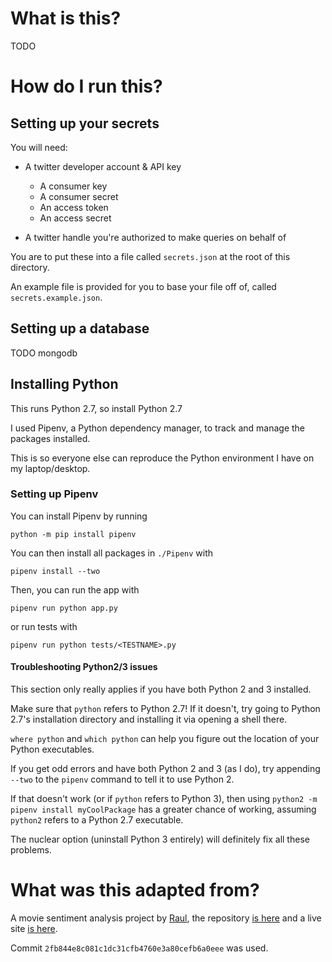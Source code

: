 # What is this?

TODO

# How do I run this?

## Setting up your secrets

You will need:

- A twitter developer account & API key
    - A consumer key
    - A consumer secret
    - An access token
    - An access secret

- A twitter handle you're authorized to make queries on behalf of

You are to put these into a file called `secrets.json` at the root of this directory.

An example file is provided for you to base your file off of, called `secrets.example.json`.

## Setting up a database

TODO mongodb

## Installing Python

This runs Python 2.7, so install Python 2.7

I used Pipenv, a Python dependency manager, to track and manage the packages
installed.

This is so everyone else can reproduce the Python environment I have on my
laptop/desktop.

### Setting up Pipenv

You can install Pipenv by running 
    
    python -m pip install pipenv

You can then install all packages in `./Pipenv` with

    pipenv install --two
    
Then, you can run the app with

    pipenv run python app.py
    
or run tests with

    pipenv run python tests/<TESTNAME>.py

#### Troubleshooting Python2/3 issues

This section only really applies if you have both Python 2 and 3 installed.

Make sure that `python` refers to Python 2.7! If it doesn't, try going to
Python 2.7's installation directory and installing it via opening a shell there.

`where python` and `which python` can help you figure out the location of your
Python executables.

If you get odd errors and have both Python 2 and 3 (as I do), try appending
`--two` to the `pipenv` command to tell it to use Python 2.

If that doesn't work (or if `python` refers to Python 3), then using `python2 -m
pipenv install myCoolPackage` has a greater chance of working, assuming
`python2` refers to a Python 2.7 executable.

The nuclear option (uninstall Python 3 entirely) will definitely fix all these
problems.

# What was this adapted from?

A movie sentiment analysis project by [Raul](https://github.com/raaraa/), the
repository [is here](https://github.com/raaraa/movie-twitter-sentiment) and a
live site [is here](https://movie-tweet-sentiment.herokuapp.com/).

Commit `2fb844e8c081c1dc31cfb4760e3a80cefb6a0eee` was used.